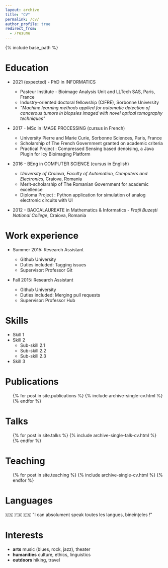 ```yaml
---
layout: archive
title: "CV"
permalink: /cv/
author_profile: true
redirect_from:
  - /resume
---
```


{% include base_path %}

Education
======
* 2021 (expected) - PhD in INFORMATICS 
  * Pasteur Institute - Bioimage Analysis Unit and LLTech SAS, Paris, France 
  * Industry-oriented doctoral fellowship (CIFRE), Sorbonne University
  * *"Machine learning methods applied for automatic detection of cancerous tumors in biopsies imaged with novel optical tomography techniques"* 
  
* 2017 - MSc in IMAGE PROCESSING (cursus in French)
  * University Pierre and Marie Curie, Sorbonne Sciences, Paris, France
  * Scholarship of The French Government granted on academic criteria 
  * Practical Project : Compressed  Sensing  based denoising, a Java Plugin for Icy Bioimaging Platform 

* 2016 - BEng in COMPUTER SCIENCE (cursus in English) 
  * *University of Craiova, Faculty of Automation, Computers and Electronics*, Craiova, Romania
  * Merit-scholarship of The Romanian Government for academic excellence 
  * Diploma Project : Python application for simulation of analog electronic circuits with UI

* 2012 - BACCALAUREATE in Mathematics & Informatics - *Frații Buzești National College*, Craiova, Romania


Work experience
======
* Summer 2015: Research Assistant
  * Github University
  * Duties included: Tagging issues
  * Supervisor: Professor Git

* Fall 2015: Research Assistant
  * Github University
  * Duties included: Merging pull requests
  * Supervisor: Professor Hub
  
Skills
======
* Skill 1
* Skill 2
  * Sub-skill 2.1
  * Sub-skill 2.2
  * Sub-skill 2.3
* Skill 3

Publications
======
  <ul>{% for post in site.publications %}
    {% include archive-single-cv.html %}
  {% endfor %}</ul>
  
Talks
======
  <ul>{% for post in site.talks %}
    {% include archive-single-talk-cv.html %}
  {% endfor %}</ul>
  
Teaching
======
  <ul>{% for post in site.teaching %}
    {% include archive-single-cv.html %}
  {% endfor %}</ul>
  
Languages
======
:us: :fr: :es: "I can absolument speak  toutes les langues, bineînţeles !"

Interests
======
* **arts**  music (blues, rock, jazz), theater
* **humanities**  culture, ethics, linguistics
* **outdoors**  hiking, travel
